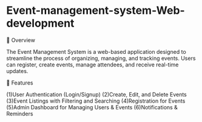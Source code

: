 # Event-management-system-Web-development
📌 Overview

The Event Management System is a web-based application designed to streamline the process of organizing, managing, and tracking events. Users can register, create events, manage attendees, and receive real-time updates.

🚀 Features

(1)User Authentication (Login/Signup)
(2)Create, Edit, and Delete Events
(3)Event Listings with Filtering and Searching
(4)Registration for Events
(5)Admin Dashboard for Managing Users & Events
(6)Notifications & Reminders
